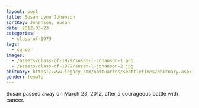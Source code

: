 ```yaml
---
layout: post
title: Susan Lynn Johanson
sortKey: Johanson, Susan
date: 2012-03-23
categories:
  - class-of-1979
tags:
  - cancer
images:
  - /assets/class-of-1979/susan-l-johanson-1.png
  - /assets/class-of-1979/susan-l-johanson-2.jpg
obituary: https://www.legacy.com/obituaries/seattletimes/obituary.aspx?pid=157082637
gender: female
---
```


Susan passed away on March 23, 2012, after a courageous battle with cancer.
